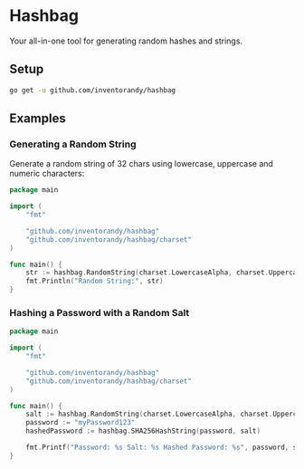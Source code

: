 # Hashbag

Your all-in-one tool for generating random hashes and strings.

## Setup

```bash
go get -u github.com/inventorandy/hashbag
```

## Examples

### Generating a Random String

Generate a random string of 32 chars using lowercase, uppercase and numeric characters:

```go
package main

import (
	"fmt"

	"github.com/inventorandy/hashbag"
	"github.com/inventorandy/hashbag/charset"
)

func main() {
	str := hashbag.RandomString(charset.LowercaseAlpha, charset.UppercaseAlpha, charset.Numeric)
	fmt.Println("Random String:", str)
}
```

### Hashing a Password with a Random Salt

```go
package main

import (
	"fmt"

	"github.com/inventorandy/hashbag"
	"github.com/inventorandy/hashbag/charset"
)

func main() {
	salt := hashbag.RandomString(charset.LowercaseAlpha, charset.UppercaseAlpha, charset.Numeric, charset.Special)
	password := "myPassword123"
	hashedPassword := hashbag.SHA256HashString(password, salt)

	fmt.Printf("Password: %s Salt: %s Hashed Password: %s", password, salt, hashedPassword)
}
```